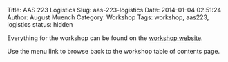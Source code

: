 Title: AAS 223 Logistics
Slug: aas-223-logistics
Date: 2014-01-04 02:51:24
Author: August Muench
Category: Workshop
Tags: workshop, aas223, logistics
status: hidden

Everything for the workshop can be found on the [workshop website](http://augustfly.github.io/datadata/). 

Use the menu link to browse back to the workshop table of contents page.
